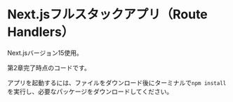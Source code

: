 # Next.jsフルスタックアプリ（Route Handlers）

Next.jsバージョン15使用。

第2章完了時点のコードです。

アプリを起動するには、ファイルをダウンロード後にターミナルで`npm install`を実行し、必要なパッケージをダウンロードしてください。